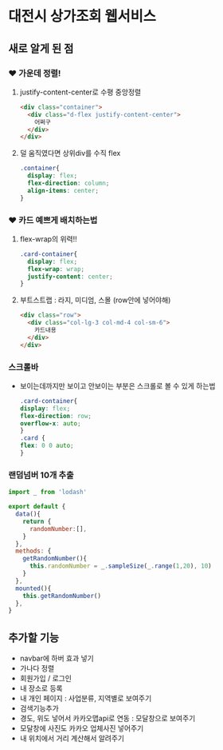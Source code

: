 # 대전시 상가조회 웹서비스
## 새로 알게 된 점
### ❤️ 가운데 정렬!
  1. justify-content-center로 수평 중앙정렬
      ```html
      <div class="container">
        <div class="d-flex justify-content-center">
          어쩌구
        </div>
      </div>
      ```
2. 덜 움직였다면 상위div를 수직 flex
    ```css
    .container{
      display: flex;
      flex-direction: column;
      align-items: center;
    }
    ```
### ❤️ 카드 예쁘게 배치하는법
1. flex-wrap의 위력!!
    ```css
    .card-container{
      display: flex;
      flex-wrap: wrap;
      justify-content: center;
    }
    ```
2. 부트스트랩 : 라지, 미디엄, 스몰 (row안에 넣어야해)
    ```html
    <div class="row">
      <div class="col-lg-3 col-md-4 col-sm-6">
        카드내용
      </div>
    </div>
    ```
### 스크롤바 
- 보이는데까지만 보이고 안보이는 부분은 스크롤로 볼 수 있게 하는법
  ```css
  .card-container{
  display: flex;
  flex-direction: row;
  overflow-x: auto;
  }
  .card {
  flex: 0 0 auto;
  }
  ```
### 랜덤넘버 10개 추출
  ```javascript
  import _ from 'lodash'

  export default {
    data(){
      return {
        randomNumber:[],
      }
    },
    methods: {
      getRandomNumber(){
        this.randomNumber = _.sampleSize(_.range(1,20), 10)
      }
    },
    mounted(){
      this.getRandomNumber()
    },
  }
  ```
## 추가할 기능
- navbar에 하버 효과 넣기
- 가나다 정렬
- 회원가입 / 로그인
- 내 장소로 등록
- 내 개인 페이지 : 사업분류, 지역별로 보여주기
- 검색기능추가
- 경도, 위도 넣어서 카카오맵api로 연동 : 모달창으로 보여주기
- 모달창에 사진도 카카오 업체사진 넣어주기
- 내 위치에서 거리 계산해서 알려주기